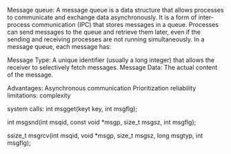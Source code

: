 Message queue: A message queue is a data structure that allows processes to communicate and exchange data asynchronously. It is a form of inter-process communication (IPC) that stores messages in a queue. Processes can send messages to the queue and retrieve them later, even if the sending and receiving processes are not running simultaneously.
In a message queue, each message has:

Message Type: A unique identifier (usually a long integer) that allows the receiver to selectively fetch messages.
Message Data: The actual content of the message.

Advantages: 
Asynchronous communication 
Prioritization
reliability
limitations:
complexity 


system calls:
int msgget(keyt key, int msgflg);

int msgsnd(int msqid, const void *msgp, size_t msgsz, int msgflg);

ssize_t msgrcv(int msqid, void *msgp, size_t msgsz, long msgtyp,
                      int msgflg);

